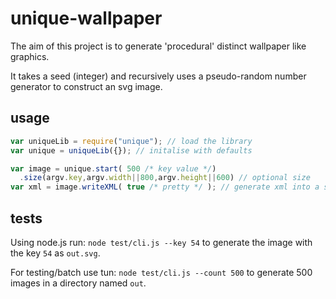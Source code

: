 unique-wallpaper
================

The aim of this project is to generate 'procedural' distinct wallpaper like
graphics.

It takes a seed (integer) and recursively uses a pseudo-random number generator
to construct an svg image.

usage
-----
```javascript
var uniqueLib = require("unique"); // load the library
var unique = uniqueLib({}); // initalise with defaults

var image = unique.start( 500 /* key value */)
  .size(argv.key,argv.width||800,argv.height||600) // optional size
var xml = image.writeXML( true /* pretty */ ); // generate xml into a string
```


tests
-----
Using node.js run:
 `node test/cli.js --key 54`
to generate the image with the key `54` as `out.svg`.

For testing/batch use tun:
  `node test/cli.js --count 500`
to generate 500 images in a directory named `out`.
